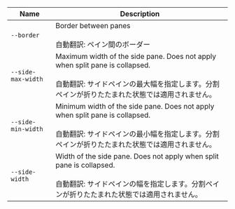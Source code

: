 
| Name | Description |
| --- | --- |
| `--border` | Border between panes<br /><br />自動翻訳: ペイン間のボーダー |
| `--side-max-width` | Maximum width of the side pane. Does not apply when split pane is collapsed.<br /><br />自動翻訳: サイドペインの最大幅を指定します。分割ペインが折りたたまれた状態では適用されません。 |
| `--side-min-width` | Minimum width of the side pane. Does not apply when split pane is collapsed.<br /><br />自動翻訳: サイドペインの最小幅を指定します。分割ペインが折りたたまれた状態では適用されません。 |
| `--side-width` | Width of the side pane. Does not apply when split pane is collapsed.<br /><br />自動翻訳: サイドペインの幅を指定します。分割ペインが折りたたまれた状態では適用されません。 |

